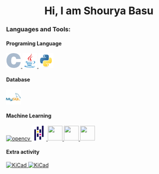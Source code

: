 
<h1 align="center">Hi, I am Shourya Basu</h1>


<h3 align="left">Languages and Tools:</h3>
<h4>Programing Language</h4>
<p align="left">
  <a href="https://www.cprogramming.com/"> <img src="https://raw.githubusercontent.com/devicons/devicon/master/icons/c/c-original.svg" alt="c" width="40" height="40"/> </a>
  <a href="https://www.java.com" > <img src="https://raw.githubusercontent.com/devicons/devicon/master/icons/java/java-original.svg" alt="java" width="40" height="40"/> </a> 
  <a href="https://www.python.org"> <img src="https://raw.githubusercontent.com/devicons/devicon/master/icons/python/python-original.svg" alt="python" width="40" height="40"/> </a>
<h4> Database</h4>
</p>
<p>
  <a href="https://www.mysql.com/" > <img src="https://raw.githubusercontent.com/devicons/devicon/master/icons/mysql/mysql-original-wordmark.svg" alt="mysql" width="40" height="40"/> </a>
  <h4> Machine Learning</h4>
<p>
  <a href="https://opencv.org/" > <img src="https://www.vectorlogo.zone/logos/opencv/opencv-icon.svg" alt="opencv" width="40" height="40"/> </a> 
  <a href="https://pandas.pydata.org/"> <img src="https://raw.githubusercontent.com/devicons/devicon/2ae2a900d2f041da66e950e4d48052658d850630/icons/pandas/pandas-original.svg" alt="pandas" width="40" height="40"/> </a> 
  <a href="https://matplotlib.org"> <img src="https://matplotlib.org/_static/logo_dark.svg" width="40" height="40"/> </a> 
  <a href="https://numpy.org"> <img src="https://th.bing.com/th/id/OIP.Rt-25GZlgC6HraIqb8CO9wHaCc?w=299&h=115&c=7&r=0&o=7&dpr=1.3&pid=1.7&rm=3"  width="40" height="40"/> </a> 
  <a href="https://pytorch.org/"> <img src="https://pytorch.org/wp-content/uploads/2024/10/logo.svg" width="40" height="40"/> </a> 
  
<!-- PyTorch -->
   </p>
<h4> Extra activity </h4>
<p>
   <a href="https://www.kicad.org"> <img src="https://kicad.org/img/kicad_logo_paths.svg" alt="KiCad" width="40" height="40"/> </a> 
   <a href="https://www.onshape.com/en/"> <img src="https://us.v-cdn.net/5022071/uploads/V3B85DTZQS8W/box-onshape-favicon-512-401x.png" alt="KiCad" width="40" height="40"/> </a> 
</p>

